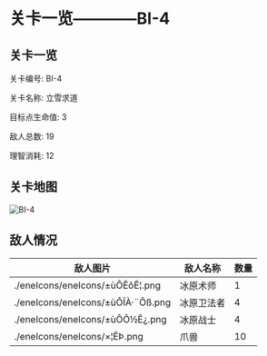 # 关卡一览————BI-4


## 关卡一览

关卡编号: BI-4

关卡名称: 立雪求道

目标点生命值: 3

敌人总数: 19

理智消耗: 12


## 关卡地图
![BI-4](./oprMap/BI-4.png)

## 敌人情况

| 敌人图片 | 敌人名称 | 数量  |
|---------|-----|-----|
| ./eneIcons/eneIcons/±ùÔ­ÊõÊ¦.png| 冰原术师  |   1  |
| ./eneIcons/eneIcons/±ùÔ­ÎÀ·¨Õß.png| 冰原卫法者  |   4  |
| ./eneIcons/eneIcons/±ùÔ­Õ½Ê¿.png| 冰原战士  |   4  |
| ./eneIcons/eneIcons/×¦ÊÞ.png| 爪兽  |   10  |
